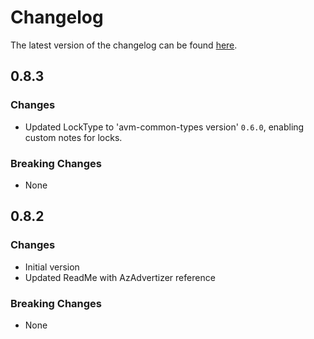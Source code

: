 # Changelog

The latest version of the changelog can be found [here](https://github.com/Azure/bicep-registry-modules/blob/main/avm/res/event-grid/domain/CHANGELOG.md).

## 0.8.3

### Changes

- Updated LockType to 'avm-common-types version' `0.6.0`, enabling custom notes for locks.

### Breaking Changes

- None

## 0.8.2

### Changes

- Initial version
- Updated ReadMe with AzAdvertizer reference

### Breaking Changes

- None
